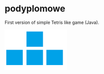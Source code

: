 # podyplomowe
First version of simple Tetris like game (Java).

![alt text](/src/gfx/icon.png)
<br><br>
<a href="testtris.png">
